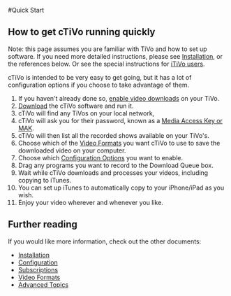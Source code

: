 #Quick Start
## How to get cTiVo running quickly

Note: this page assumes you are familiar with TiVo and how to set up software. If you need more detailed instructions, please see [Installation](installation.md), or the references below. Or see the special instructions for [iTiVo users](iTiVo-Users).

cTiVo is intended to be very easy to get going, but it has a lot of configuration options if you choose to take advantage of them.  

1. If you haven't already done so, [enable video downloads](https://www3.tivo.com/tivo-mma/dvrpref.do) on your TiVo.
1. [Download](../../../releases) the cTiVo software and run it.
1. cTiVo will find any TiVos on your local network,
1. cTiVo will ask you for their password, known as a [Media Access Key or MAK](https://www3.tivo.com/tivo-mma/showmakey.do).
1. cTiVo will then list all the recorded shows available on your TiVo's.
1. Choose which of the [Video Formats](Video-Formats.md) you want cTiVo to use to save the downloaded video on your computer.
1. Choose which [Configuration Options](Configuration.md) you want to enable.
1. Drag any programs you want to record to the Download Queue box.
1. Wait while cTiVo downloads and processes your videos, including copying to iTunes.
1. You can set up iTunes to automatically copy to your iPhone/iPad as you wish.
1. Enjoy your video wherever and whenever you like.

## Further reading

If you would like more information, check out the other documents:
- [Installation](Installation.md)
- [Configuration](Configuration.md)
- [Subscriptions](Subscriptions.md)
- [Video Formats](Video-Formats.md)
- [Advanced Topics](Advanced-Topics.md)
